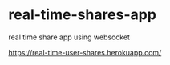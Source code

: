 # real-time-shares-app
real time share app using websocket

https://real-time-user-shares.herokuapp.com/

